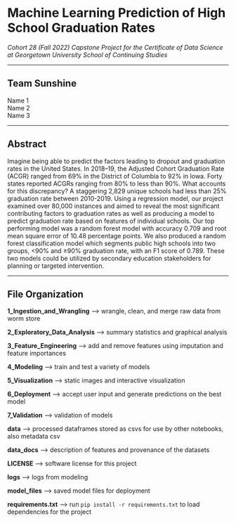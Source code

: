 # Machine Learning Prediction of High School Graduation Rates  

*Cohort 28 (Fall 2022)  Capstone Project for the Certificate of Data Science at Georgetown University School of Continuing Studies*  

---

## Team Sunshine  

Name 1  
Name 2  
Name 3  

---

## Abstract  

Imagine being able to predict the factors leading to dropout and graduation rates in the United States. In 2018–19, the Adjusted Cohort Graduation Rate (ACGR) ranged from 69% in the District of Columbia to 92% in Iowa. Forty states reported ACGRs ranging from 80% to less than 90%. What accounts for this discrepancy? A staggering 2,829 unique schools had less than 25% graduation rate between 2010-2019. Using a regression model, our project examined over 80,000 instances and aimed to reveal the most significant contributing factors to graduation rates as well as producing a model to predict graduation rate based on features of individual schools. Our top performing model was a random forest model with accuracy 0.709 and root mean square error of 10.48 percentage points. We also produced a random forest classification model which segments public high schools into two groups, <90% and ≥90% graduation rate, with an F1 score of 0.789. These two models could be utilized by secondary education stakeholders for planning or targeted intervention.  

---

## File Organization  

**1_Ingestion_and_Wrangling** --> wrangle, clean, and merge raw data from worm store  

**2_Exploratory_Data_Analysis** --> summary statistics and graphical analysis  

**3_Feature_Engineering** --> add and remove features using imputation and feature importances  

**4_Modeling** --> train and test a variety of models  

**5_Visualization** --> static images and interactive visualization  

**6_Deployment** --> accept user input and generate predictions on the best model  

**7_Validation** --> validation of models  

**data** --> processed dataframes stored as csvs for use by other notebooks, also metadata csv  

**data_docs** --> description of features and provenance of the datasets  

**LICENSE** --> software license for this project  

**logs** --> logs from modeling  

**model_files** --> saved model files for deployment  

**requirements.txt** --> run `pip install -r requirements.txt` to load dependencies for the project
